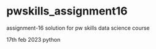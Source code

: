 # pwskills_assignment16
assignment-16 solution for pw skills data science course

17th feb 2023 python
